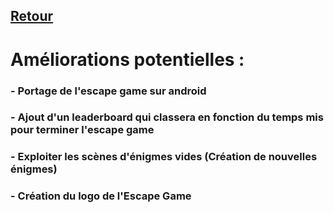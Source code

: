 ## [Retour](/Readme.md)

# Améliorations potentielles :

### - Portage de l'escape game sur android
### - Ajout d'un leaderboard qui classera en fonction du temps mis pour terminer l'escape game
### - Exploiter les scènes d'énigmes vides (Création de nouvelles énigmes)
### - Création du logo de l'Escape Game
